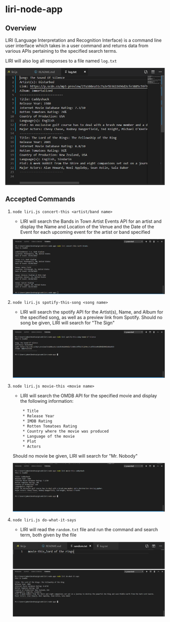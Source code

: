 # liri-node-app

## Overview

LIRI (Language Interpretation and Recognition Interface) is a command line user interface which takes in a user command and returns data from various APIs pertaining to the specified search terms.

LIRI will also log all responses to a file named `log.txt`

![logged data](./assets/logged-info.png)

## Accepted Commands

1. `node liri.js concert-this <artist/band name>`

    * LIRI will search the Bands in Town Artist Events API for an artist and display the Name and Location of the Venue and the Date of the Event for each upcoming event for the artist or band specified

    ![concert-this function](./assets/concert-this.png)

2. `node liri.js spotify-this-song <song name>`

    * LIRI will search the spotify API for the Artist(s), Name, and Album for the specified song, as well as a preview link from Spotify. Should no song be given, LIRI will search for "The Sign"

    ![spotify-this-song function](./assets/spotify-this-song.png)

3. `node liri.js movie-this <movie name>`

    * LIRI will search the OMDB API for the specified movie and display the following information:
        ```
         * Title
         * Release Year
         * IMDB Rating
         * Rotten Tomatoes Rating
         * Country where the movie was produced
         * Language of the movie
         * Plot
         * Actors
        ```
    Should no movie be given, LIRI will search for "Mr. Nobody"

    ![movie-this function](./assets/movie-this.png)

4. `node liri.js do-what-it-says`

    * LIRI will read the `random.txt` file and run the command and search term, both given by the file

    ![do-what-it-says input](./assets/random-data.png)
    ![do-what-it-says function](./assets/do-what-it-says.png)